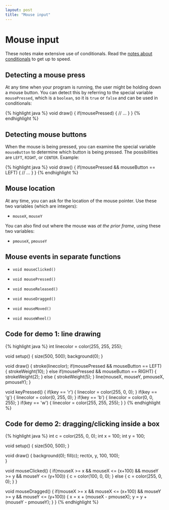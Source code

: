 ```yaml
---
layout: post
title: "Mouse input"
---
```


# Mouse input

These notes make extensive use of conditionals. Read the
[notes about conditionals](/guides/2014-09-01-conditionals.html) to
get up to speed.

## Detecting a mouse press

At any time when your program is running, the user might be holding
down a mouse button. You can detect this by referring to the special
variable `mousePressed`, which is a `boolean`, so it is `true` or
`false` and can be used in conditionals:

{% highlight java %}
void draw()
{
  if(mousePressed)
  {
    // ...
  }
}
{% endhighlight %}

## Detecting mouse buttons

When the mouse is being pressed, you can examine the special variable
`mouseButton` to determine which button is being pressed. The
possibilities are `LEFT`, `RIGHT`, or `CENTER`. Example:

{% highlight java %}
void draw()
{
  if(mousePressed && mouseButton == LEFT)
  {
    // ...
  }
}
{% endhighlight %}

## Mouse location

At any time, you can ask for the location of the mouse pointer. Use
these two variables (which are integers):

- `mouseX`, `mouseY`

You can also find out where the mouse was *at the prior frame*, using
these two variables:

- `pmouseX`, `pmouseY`

## Mouse events in separate functions

- `void mouseClicked()`

- `void mousePressed()`

- `void mouseReleased()`

- `void mouseDragged()`

- `void mouseMoved()`

- `void mouseWheel()`

## Code for demo 1: line drawing

{% highlight java %}
int linecolor = color(255, 255, 255);

void setup()
{
  size(500, 500);
  background(0);
}

void draw()
{
  stroke(linecolor);
  if(mousePressed && mouseButton == LEFT)
  {
    strokeWeight(10);
  }
  else if(mousePressed && mouseButton == RIGHT)
  {
    strokeWeight(2);
  }
  else
  {
    strokeWeight(5);
  }
  line(mouseX, mouseY, pmouseX, pmouseY);
}

void keyPressed()
{
  if(key == 'r')
  {
    linecolor = color(255, 0, 0);
  }
  if(key == 'g')
  {
    linecolor = color(0, 255, 0);
  }
  if(key == 'b')
  {
    linecolor = color(0, 0, 255);
  }
  if(key == 'w')
  {
    linecolor = color(255, 255, 255);
  }
}
{% endhighlight %}

## Code for demo 2: dragging/clicking inside a box

{% highlight java %}
int c = color(255, 0, 0);
int x = 100;
int y = 100;

void setup()
{
  size(500, 500);
}

void draw()
{
  background(0);
  fill(c);
  rect(x, y, 100, 100);  
}

void mouseClicked()
{
  if(mouseX >= x && mouseX <= (x+100) &&
     mouseY >= y && mouseY <= (y+100))
  {
    c = color(100, 0, 0);
  }
  else
  {
    c = color(255, 0, 0);
  }
}

void mouseDragged()
{
  if(mouseX >= x && mouseX <= (x+100) &&
     mouseY >= y && mouseY <= (y+100))
  {
    x = x + (mouseX - pmouseX);
    y = y + (mouseY - pmouseY);
  }
}
{% endhighlight %}




